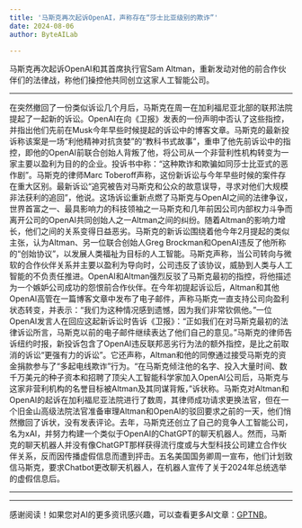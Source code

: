 ```yaml
---
title: '马斯克再次起诉OpenAI，声称存在“莎士比亚级别的欺诈”'
date: 2024-08-06
author: ByteAILab

---
```


马斯克再次起诉OpenAI和其首席执行官Sam Altman，重新发动对他的前合作伙伴们的法律战，称他们操控他共同创立这家人工智能公司。

---
在突然撤回了一份类似诉讼几个月后，马斯克在周一在加利福尼亚北部的联邦法院提起了一起新的诉讼。OpenAI在向《卫报》发表的一份声明中否认了这些指控，并指出他们先前在Musk今年早些时候提起的诉讼中的博客文章。马斯克的最新投诉称该案是一场“利他精神对抗贪婪”的“教科书式故事”，重申了他先前诉讼中的指控，即他的OpenAI前联合创始人背叛了他，将公司从一个非营利性机构转变为一家主要以盈利为目的的企业。投诉书中称：“这种欺诈和欺骗如同莎士比亚式的恶作剧”。马斯克的律师Marc Toberoff声称，这份新诉讼与今年早些时候的案件存在重大区别。最新诉讼“追究被告对马斯克和公众的故意误导，寻求对他们大规模非法获利的追回”，他说。这场诉讼重新点燃了马斯克与OpenAI之间的法律争议，世界首富之一、最具影响力的科技领袖之一马斯克和几年前因公司内部权力斗争而离开公司的OpenAI共同创始人之一Altman之间的纠纷。随着Altman的影响力增长，他们之间的关系变得日益恶劣。马斯克的新诉讼围绕着他今年2月提起的类似主张，认为Altman、另一位联合创始人Greg Brockman和OpenAI违反了他所称的“创始协议”，以发展人类福祉为目标的人工智能。马斯克声称，当公司转向与微软的合作伙伴关系并主要以盈利为导向时，公司违反了该协议，威胁到人类与人工智能的不负责任推进。OpenAI和Altman强烈反驳了马斯克最初的指控，将他描述为一个嫉妒公司成功的怨恨前合作伙伴。在今年初提起诉讼后，Altman和其他OpenAI高管在一篇博客文章中发布了电子邮件，声称马斯克一直支持公司向盈利状态转变，并表示：“我们为这种情况感到遗憾，因为我们非常钦佩他。”一位OpenAI发言人在回应这起新诉讼时告诉《卫报》：“正如我们在对马斯克最初的法律诉讼所言，马斯克以前的电子邮件继续表达了他们自己的意见。”马斯克的律师告诉纽约时报，新投诉包含了OpenAI违反联邦恶劣行为法的额外指控，是比之前取消的诉讼“更强有力的诉讼”。它还声称，Altman和他的同僚通过接受马斯克的资金捐款参与了“多起电线欺诈”行为。“​​在马斯克倾注他的名字、投入大量时间、数千万美元的种子资本和招聘了顶尖人工智能科学家加入OpenAI公司后，马斯克与这家非营利机构的名誉目标被Altman及其同谋背叛，”诉状称。马斯克对Altman和OpenAI的起诉在加利福尼亚法院进行了数周，其律师成功请求更换法官，但在一个旧金山高级法院法官准备审理Altman和OpenAI的驳回要求之前的一天，他们悄然撤回了诉状，没有发表评论。去年，马斯克还创立了自己的竞争人工智能公司，名为xAI，并努力构建一个类似于OpenAI的ChatGPT的聊天机器人。然而，马斯克的聊天机器人并没有像ChatGPT那样获得流行度或与大型科技公司建立合作伙伴关系，反而因传播虚假信息而遭到抨击。五名美国国务卿周一宣布，他们计划致信马斯克，要求Chatbot更改聊天机器人，在机器人宣传了关于2024年总统选举的虚假信息后。


---
---
感谢阅读！如果您对AI的更多资讯感兴趣，可以查看更多AI文章：[GPTNB](https://gptnb.com)。